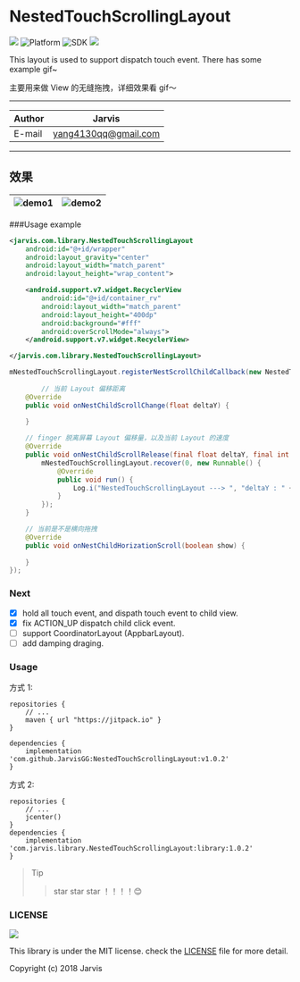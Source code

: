 NestedTouchScrollingLayout
===========================
[![](https://jitpack.io/v/JarvisGG/NestedTouchScrollingLayout.svg)](https://jitpack.io/#JarvisGG/NestedTouchScrollingLayout)
![Platform](https://img.shields.io/badge/platform-Androd-green.svg)
![SDK](https://img.shields.io/badge/SDK-12%2B-blue.svg)
[![](https://img.shields.io/badge/Author-JarvisGG-7AD6FD.svg)](http:\//jarvisgg.github.io/)

This layout is used to support dispatch touch event.
There has some example gif~

主要用来做 View 的无缝拖拽，详细效果看 gif～
****
	
|Author|Jarvis|
|---|---
|E-mail|yang4130qq@gmail.com


****
## 效果
|![demo1](https://github.com/JarvisGG/NestedTouchScrollingLayout/blob/master/captures/demo1.gif "demo1")|![demo2](https://github.com/JarvisGG/NestedTouchScrollingLayout/blob/master/captures/demo2.gif "demo2")|
|---|---|

###Usage example

``` XML
<jarvis.com.library.NestedTouchScrollingLayout
    android:id="@+id/wrapper"
    android:layout_gravity="center"
    android:layout_width="match_parent"
    android:layout_height="wrap_content">

    <android.support.v7.widget.RecyclerView
        android:id="@+id/container_rv"
        android:layout_width="match_parent"
        android:layout_height="400dp"
        android:background="#fff"
        android:overScrollMode="always">
    </android.support.v7.widget.RecyclerView>

</jarvis.com.library.NestedTouchScrollingLayout>
```

``` Java
mNestedTouchScrollingLayout.registerNestScrollChildCallback(new NestedTouchScrollingLayout.INestChildScrollChange() {
        
        // 当前 Layout 偏移距离
	@Override
	public void onNestChildScrollChange(float deltaY) {

	}
	
	// finger 脱离屏幕 Layout 偏移量，以及当前 Layout 的速度
	@Override
	public void onNestChildScrollRelease(final float deltaY, final int velocityY) {
		mNestedTouchScrollingLayout.recover(0, new Runnable() {
			@Override
			public void run() {
				Log.i("NestedTouchScrollingLayout ---> ", "deltaY : " + deltaY + " velocityY : " + velocityY);
			}
		});
	}

	// 当前是不是横向拖拽
	@Override
	public void onNestChildHorizationScroll(boolean show) {
	
	}
});
```

### Next
- [x] hold all touch event, and dispath touch event to child view.
- [x] fix ACTION_UP dispatch child click event.
- [ ] support CoordinatorLayout (AppbarLayout).
- [ ] add damping draging.

### Usage
方式 1:
``` Gradle
repositories {
    // ...
    maven { url "https://jitpack.io" }
}

dependencies {
    implementation 'com.github.JarvisGG:NestedTouchScrollingLayout:v1.0.2'
}
```
方式 2:
``` Gradle
repositories {
    // ...
    jcenter()
}
dependencies {
    implementation 'com.jarvis.library.NestedTouchScrollingLayout:library:1.0.2'
}
```


> Tip
>> star star star ！！！！:blush:

### LICENSE
![](https://upload.wikimedia.org/wikipedia/commons/thumb/f/f8/License_icon-mit-88x31-2.svg/128px-License_icon-mit-88x31-2.svg.png)

This library is under the MIT license. check the [LICENSE](https://opensource.org/licenses/MIT) file for more detail.

Copyright (c) 2018 Jarvis
